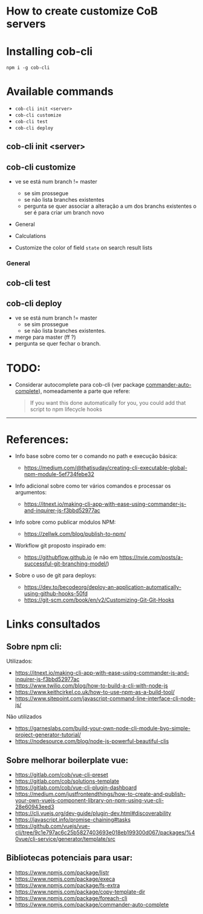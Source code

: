 # How to create customize CoB servers

# Installing cob-cli
`npm i -g cob-cli`

# Available commands

 * `cob-cli init <server>`
 * `cob-cli customize`
 * `cob-cli test`
 * `cob-cli deploy`

## cob-cli init \<server>

## cob-cli customize

 * ve se está num branch != master
    * se sim prossegue
    * se não lista branches existentes
    * pergunta se quer associar a alteração a um dos branchs existentes o ser é para criar um branch novo


 * General 
 * Calculations
 * Customize the color of field `state` on search result lists

### General

## cob-cli test

## cob-cli deploy
 * ve se está num branch != master
    * se sim prossegue
    * se não lista branches existentes.
 * merge para master (ff ?)
 * pergunta se quer fechar o branch.



# TODO:
   * Considerar autocomplete para cob-cli (ver package [commander-auto-complete](https://www.npmjs.com/package/commander-auto-complete)), nomeadamente a parte que refere:
      > If you want this done automatically for you, you could add that script to npm lifecycle hooks

---

# References:
   * Info base sobre como ter o comando no path e execução básica:
      * https://medium.com/@thatisuday/creating-cli-executable-global-npm-module-5ef734febe32
   * Info adicional sobre como ter vários comandos e processar os argumentos: 
      * https://itnext.io/making-cli-app-with-ease-using-commander-js-and-inquirer-js-f3bbd52977ac
   * Info sobre como publicar módulos NPM: 
      * https://zellwk.com/blog/publish-to-npm/

   * Workflow git proposto inspirado em: 
      * https://githubflow.github.io (e não em https://nvie.com/posts/a-successful-git-branching-model/)

   * Sobre o uso de git para deploys: 
      * https://dev.to/becodeorg/deploy-an-application-automatically-using-github-hooks-50fd
      * https://git-scm.com/book/en/v2/Customizing-Git-Git-Hooks


# Links consultados
## Sobre npm cli:
Utilizados:
  * https://itnext.io/making-cli-app-with-ease-using-commander-js-and-inquirer-js-f3bbd52977ac
  * https://www.twilio.com/blog/how-to-build-a-cli-with-node-js
  * https://www.keithcirkel.co.uk/how-to-use-npm-as-a-build-tool/
  * https://www.sitepoint.com/javascript-command-line-interface-cli-node-js/
 
 Não utilizados
  * https://garneslabs.com/build-your-own-node-cli-module-byo-simple-project-generator-tutorial/
  * https://nodesource.com/blog/node-js-powerful-beautiful-clis

## Sobre melhorar boilerplate vue:
 * https://gitlab.com/cob/vue-cli-preset
 * https://gitlab.com/cob/solutions-template
 * https://gitlab.com/cob/vue-cli-plugin-dashboard
 * https://medium.com/justfrontendthings/how-to-create-and-publish-your-own-vuejs-component-library-on-npm-using-vue-cli-28e60943eed3
 * https://cli.vuejs.org/dev-guide/plugin-dev.html#discoverability
 * https://javascript.info/promise-chaining#tasks
 * https://github.com/vuejs/vue-cli/tree/9c1e797ac6c25b5827403693e018eb199300d067/packages/%40vue/cli-service/generator/template/src

 ## Bibliotecas potenciais para usar:
  * https://www.npmjs.com/package/listr
  * https://www.npmjs.com/package/execa
  * https://www.npmjs.com/package/fs-extra
  * https://www.npmjs.com/package/copy-template-dir
  * https://www.npmjs.com/package/foreach-cli
  * https://www.npmjs.com/package/commander-auto-complete